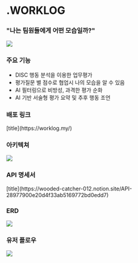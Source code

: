 <h1>.WORKLOG</h1>
<h3>"나는 팀원들에게 어떤 모습일까?"</h3>

<a href='https://ifh.cc/v-YmOf8g' target='_blank'><img src='https://ifh.cc/g/YmOf8g.jpg' border='0'></a>

<h3>주요 기능</h3>

-   DISC 행동 분석을 이용한 업무평가
-   평가질문 별 점수로 협업시 나의 모습을 알 수 있음
-   AI 필터링으로 비방성, 과격한 평가 순화
-   AI 기반 서술형 평가 요약 및 추후 행동 조언

<h3>배포 링크</h3>
[title](https://worklog.my/)

<h3>아키텍쳐</h3>
<a href='https://ifh.cc/v-2fx258' target='_blank'><img src='https://ifh.cc/g/2fx258.jpg' border='0'></a>

<h3>API 명세서</h3>
[title](https://wooded-catcher-012.notion.site/API-28977900e20d4f33ab5169772bd0edd7)

<h3>ERD</h3>
<a href='https://ifh.cc/v-53bMHS' target='_blank'><img src='https://ifh.cc/g/53bMHS.jpg' border='0'></a>

<h3>유저 플로우</h3>
<a href='https://ifh.cc/v-kLaXS5' target='_blank'><img src='https://ifh.cc/g/kLaXS5.png' border='0'></a>
